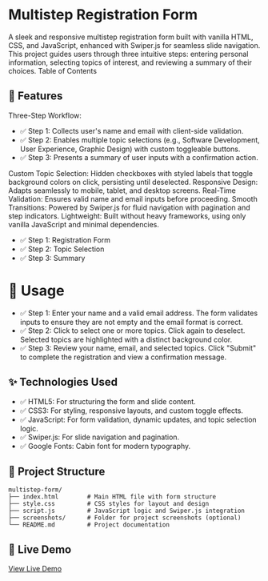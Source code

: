 # Multistep Registration Form

A sleek and responsive multistep registration form built with vanilla HTML, CSS, and JavaScript, enhanced with Swiper.js for seamless slide navigation. This project guides users through three intuitive steps: entering personal information, selecting topics of interest, and reviewing a summary of their choices.
Table of Contents


## 📝 Features

Three-Step Workflow:
- ✅ Step 1: Collects user's name and email with client-side validation.
- ✅ Step 2: Enables multiple topic selections (e.g., Software Development, User Experience, Graphic Design) with custom toggleable buttons.
- ✅ Step 3: Presents a summary of user inputs with a confirmation action.


Custom Topic Selection: Hidden checkboxes with styled labels that toggle background colors on click, persisting until deselected.
Responsive Design: Adapts seamlessly to mobile, tablet, and desktop screens.
Real-Time Validation: Ensures valid name and email inputs before proceeding.
Smooth Transitions: Powered by Swiper.js for fluid navigation with pagination and step indicators.
Lightweight: Built without heavy frameworks, using only vanilla JavaScript and minimal dependencies.



- ✅ Step 1: Registration Form
- ✅ Step 2: Topic Selection
- ✅ Step 3: Summary



# 🎻 Usage

- ✅ Step 1: Enter your name and a valid email address. The form validates inputs to ensure they are not empty and the email format is correct.
- ✅ Step 2: Click to select one or more topics. Click again to deselect. Selected topics are highlighted with a distinct background color.
- ✅ Step 3: Review your name, email, and selected topics. Click "Submit" to complete the registration and view a confirmation message.

## ✨ Technologies Used

- ✅  HTML5: For structuring the form and slide content.
- ✅  CSS3: For styling, responsive layouts, and custom toggle effects.
- ✅  JavaScript: For form validation, dynamic updates, and topic selection logic.
- ✅  Swiper.js: For slide navigation and pagination.
- ✅ Google Fonts: Cabin font for modern typography.



## 📁 Project Structure 

```
multistep-form/
├── index.html        # Main HTML file with form structure
├── style.css         # CSS styles for layout and design
├── script.js         # JavaScript logic and Swiper.js integration
├── screenshots/      # Folder for project screenshots (optional)
└── README.md         # Project documentation

```



## 🎥 Live Demo  
[View Live Demo](https://reemabdelkader.github.io/Multistep-Register-Form-Master/)  
